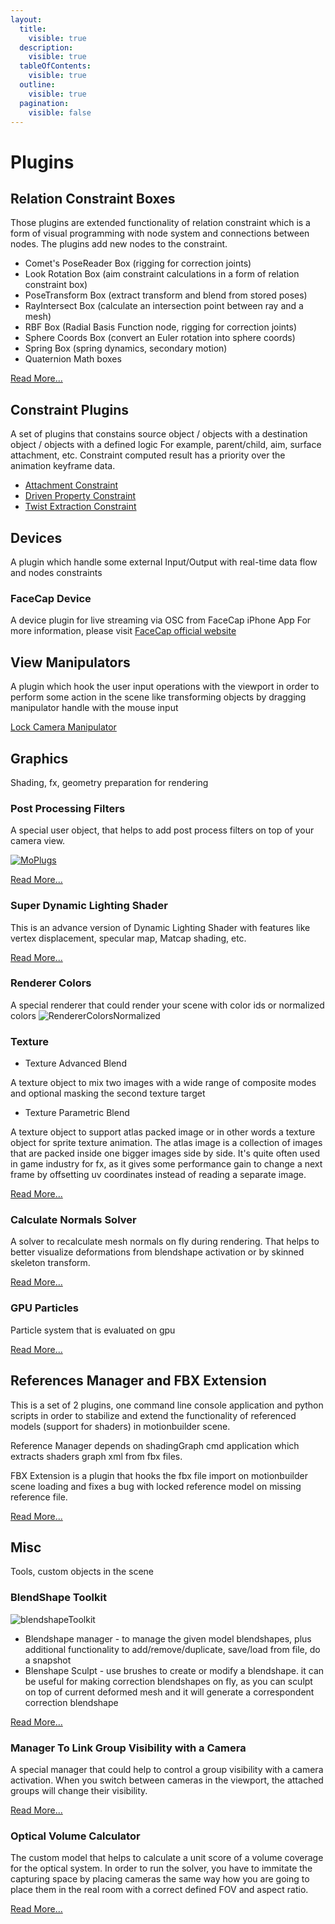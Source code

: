 ```yaml
---
layout:
  title:
    visible: true
  description:
    visible: true
  tableOfContents:
    visible: true
  outline:
    visible: true
  pagination:
    visible: false
---
```


# Plugins

## Relation Constraint Boxes

Those plugins are extended functionality of relation constraint which is a form of visual programming with node system and connections between nodes. The plugins add new nodes to the constraint.

* Comet's PoseReader Box (rigging for correction joints)
* Look Rotation Box (aim constraint calculations in a form of relation constraint box)
* PoseTransform Box (extract transform and blend from stored poses)
* RayIntersect Box (calculate an intersection point between ray and a mesh)
* RBF Box (Radial Basis Function node, rigging for correction joints)
* Sphere Coords Box (convert an Euler rotation into sphere coords)
* Spring Box (spring dynamics, secondary motion)
* Quaternion Math boxes

[Read More...](relationboxes.md)

## Constraint Plugins

A set of plugins that constains source object / objects with a destination object / objects with a defined logic For example, parent/child, aim, surface attachment, etc. Constraint computed result has a priority over the animation keyframe data.

* [Attachment Constraint](attachmentconstraint.md)
* [Driven Property Constraint](drivenpropertyconstraint.md)
* [Twist Extraction Constraint](constraint\_twistextraction.md)

## Devices

A plugin which handle some external Input/Output with real-time data flow and nodes constraints

### FaceCap Device

A device plugin for live streaming via OSC from FaceCap iPhone App For more information, please visit [FaceCap official website](https://bannaflak.com/face-cap/index.html)

## View Manipulators

A plugin which hook the user input operations with the viewport in order to perform some action in the scene like transforming objects by dragging manipulator handle with the mouse input

[Lock Camera Manipulator](manipulator\_lockcamera.md)

## Graphics

Shading, fx, geometry preparation for rendering

### Post Processing Filters

A special user object, that helps to add post process filters on top of your camera view.

[![MoPlugs](https://github.com/Neill3d/MoBu/blob/master/Documentation/Images/Bryan\_usecase.jpg)](../)

[Read More...](postprocessingeffects.md)

### Super Dynamic Lighting Shader

This is an advance version of Dynamic Lighting Shader with features like vertex displacement, specular map, Matcap shading, etc.

[Read More...](shader\_superdynamiclighting.md)

### Renderer Colors

A special renderer that could render your scene with color ids or normalized colors ![RendererColorsNormalized](../Plugins/renderer\_colors\_normalized.jpg)

### Texture

* Texture Advanced Blend

A texture object to mix two images with a wide range of composite modes and optional masking the second texture target

* Texture Parametric Blend

A texture object to support atlas packed image or in other words a texture object for sprite texture animation. The atlas image is a collection of images that are packed inside one bigger images side by side. It's quite often used in game industry for fx, as it gives some performance gain to change a next frame by offsetting uv coordinates instead of reading a separate image.

[Read More...](textures.md)

### Calculate Normals Solver

A solver to recalculate mesh normals on fly during rendering. That helps to better visualize deformations from blendshape activation or by skinned skeleton transform.

[Read More...](solvercalculatenormals.md)

### GPU Particles

Particle system that is evaluated on gpu

[Read More...](../Plugins/GPUParticlesShader.md)

## References Manager and FBX Extension

This is a set of 2 plugins, one command line console application and python scripts in order to stabilize and extend the functionality of referenced models (support for shaders) in motionbuilder scene.

Reference Manager depends on shadingGraph cmd application which extracts shaders graph xml from fbx files.

FBX Extension is a plugin that hooks the fbx file import on motionbuilder scene loading and fixes a bug with locked reference model on missing reference file.

[Read More...](referencesmanager.md)

## Misc

Tools, custom objects in the scene

### BlendShape Toolkit

![blendshapeToolkit](../Plugins/tool\_sculpt\_brush.jpg)

* Blendshape manager - to manage the given model blendshapes, plus additional functionality to add/remove/duplicate, save/load from file, do a snapshot
* Blenshape Sculpt - use brushes to create or modify a blendshape. it can be useful for making correction blendshapes on fly, as you can sculpt on top of current deformed mesh and it will generate a correspondent correction blendshape

[Read More...](blendshapetoolkit.md)

### Manager To Link Group Visibility with a Camera

A special manager that could help to control a group visibility with a camera activation. When you switch between cameras in the viewport, the attached groups will change their visibility.

[Read More...](cameralinksgroupvisibility.md)

### Optical Volume Calculator

The custom model that helps to calculate a unit score of a volume coverage for the optical system. In order to run the solver, you have to immitate the capturing space by placing cameras the same way how you are going to place them in the real room with a correct defined FOV and aspect ratio.

[Read More...](opticalvolumecalculator.md)
